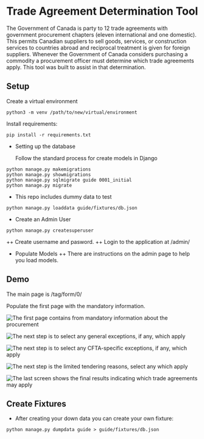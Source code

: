 # Trade Agreement Determination Tool

The Government of Canada is party to 12 trade agreements with government procurement chapters (eleven international and one domestic).  This permits Canadian suppliers to sell goods, services, or construction services to countries abroad and reciprocal treatment is given for foreign suppliers.  Whenever the Government of Canada considers purchasing a commodity a procurement officer must determine which trade agreements apply.  This tool was built to assist in that determination.  

## Setup ##
Create a virtual environment
```
python3 -m venv /path/to/new/virtual/environment
```
Install requirements:
```
pip install -r requirements.txt
```

+ Setting up the database

  Follow the standard process for create models in Django 

```
python manage.py makemigrations
python manage.py showmigrations
python manage.py sqlmigrate guide 0001_initial
python manage.py migrate
```

+ This repo includes dummy data to test

```
python manage.py loaddata guide/fixtures/db.json
```

+ Create an Admin User

```
python manage.py createsuperuser
```

++ Create username and pasword.
++ Login to the application at /admin/

+ Populate Models
++ There are instructions on the admin page to help you load models.


## Demo ##
The main page is /tag/form/0/ 

Populate the first page with the mandatory information.  

![The first page contains from mandatory information about the procurement](gifs/me.gif)


![The next step is to select any general exceptions, if any, which apply](gifs/ge.gif)


![The next step is to select any CFTA-specific exceptions, if any, which apply](gifs/cfta.gif)

![The next step is the limited tendering reasons, select any which apply](gifs/lt.gif)

![The last screen shows the final results indicating which trade agreements may apply](gifs/done.gif)

## Create Fixtures

+ After creating your down data you can create your own fixture:

```
python manage.py dumpdata guide > guide/fixtures/db.json
```
